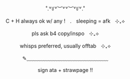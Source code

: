 <p align="center"> ˚.꒷꒥꒷︶꒷꒷︶꒷꒥꒷.˚ </p>

<p align="center"> C + H always ok w/ any !ㅤ.ㅤsleeping = afkㅤ⊹₊⟡ </p>
<p align="center"> pls ask b4 copy/inspoㅤ⊹₊⟡ </p>
<p align="center"> whisps preferred, usually offtabㅤ⊹₊⟡ </p>

<p align="center"> ✎﹏﹏﹏﹏﹏﹏﹏﹏﹏﹏﹏﹏﹏﹏﹏﹏ </p>

<p align="center"> sign ata + strawpage !! </p>
